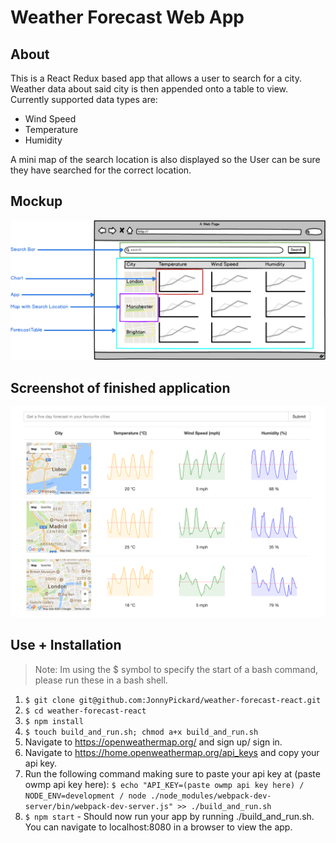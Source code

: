 Weather Forecast Web App
========================

## About

This is a React Redux based app that allows a user to search for a city.
Weather data about said city is then appended onto a table to view. 
Currently supported data types are:
  - Wind Speed
  - Temperature
  - Humidity
  
A mini map of the search location is also displayed so the User can be sure they have searched for the correct location.

## Mockup

![Mockup](https://github.com/JonnyPickard/weather-forecast-react/blob/master/docs/WeatherForcastWebAppMockup.png)

## Screenshot of finished application
![ScreenShot](https://github.com/JonnyPickard/weather-forecast-react/blob/master/docs/WeatherForcastAppScreenshot.png)

## Use + Installation

> Note: Im using the $ symbol to specify the start of a bash command, please run these in a bash shell.

1. `$ git clone git@github.com:JonnyPickard/weather-forecast-react.git`
2. `$ cd weather-forecast-react`
3. `$ npm install`
4. `$ touch build_and_run.sh; chmod a+x build_and_run.sh`
5. Navigate to https://openweathermap.org/ and sign up/ sign in.
6. Navigate to https://home.openweathermap.org/api_keys and copy your api key.
7. Run the following command making sure to paste your api key at (paste owmp api key here): `$ echo "API_KEY=(paste owmp api key here) / 
NODE_ENV=development /
node ./node_modules/webpack-dev-server/bin/webpack-dev-server.js" >> ./build_and_run.sh`
8. `$ npm start` - Should now run your app by running ./build_and_run.sh. You can navigate to localhost:8080 in a browser to view the app.
